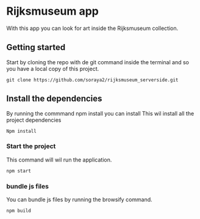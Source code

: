 # Rijksmuseum app
With this app you can look for art inside the Rijksmuseum collection.

## Getting started
Start by cloning the repo with de git command inside the terminal and so you have a local copy of this project.

    git clone https://github.com/soraya2/rijksmuseum_serverside.git

## Install the dependencies
By running the commmand npm install you can install 
This wil install all the project dependencies

    Npm install 


###  Start the project
This command will wil run the application.

    npm start


### bundle js files
You can bundle js files by running the browsify command.

    npm build
